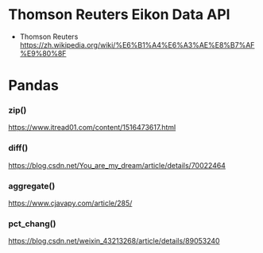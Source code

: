 # Thomson Reuters Eikon Data API
- Thomson Reuters https://zh.wikipedia.org/wiki/%E6%B1%A4%E6%A3%AE%E8%B7%AF%E9%80%8F

# Pandas
### zip()
https://www.itread01.com/content/1516473617.html
### diff()
https://blog.csdn.net/You_are_my_dream/article/details/70022464
### aggregate()
https://www.cjavapy.com/article/285/
### pct_chang()
https://blog.csdn.net/weixin_43213268/article/details/89053240
